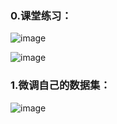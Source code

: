 
### 0.课堂练习：
![image](https://github.com/hzsun1995/internlm-course/assets/136775620/3351013e-2345-43bf-ac9c-4fa464e3f740)

![image](https://github.com/hzsun1995/internlm-course/assets/136775620/b0438fae-fc03-4d96-bacf-41bf4ecd2c69)

### 1.微调自己的数据集：
![image](https://github.com/hzsun1995/internlm-course/assets/136775620/8db8d59b-624f-4987-986b-16a0c403b6a3)
